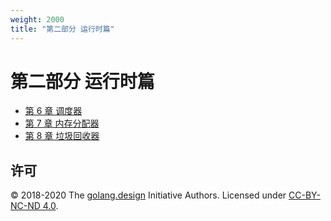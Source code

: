 ```yaml
---
weight: 2000
title: "第二部分 运行时篇"
---
```


# 第二部分 运行时篇

- [第 6 章 调度器](./ch06sched)
- [第 7 章 内存分配器](./ch07alloc)
- [第 8 章 垃圾回收器](./ch08GC)

## 许可

&copy; 2018-2020 The [golang.design](https://golang.design) Initiative Authors. Licensed under [CC-BY-NC-ND 4.0](https://creativecommons.org/licenses/by-nc-nd/4.0/).
